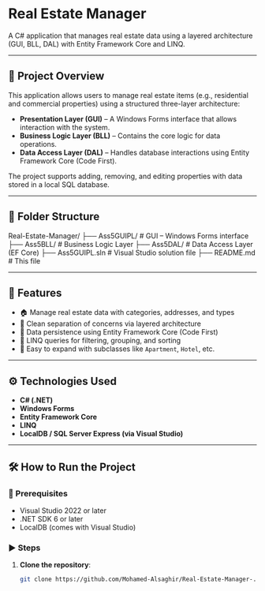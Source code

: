 # Real Estate Manager

A C# application that manages real estate data using a layered architecture (GUI, BLL, DAL) with Entity Framework Core and LINQ.

---

## 🧩 Project Overview

This application allows users to manage real estate items (e.g., residential and commercial properties) using a structured three-layer architecture:

- **Presentation Layer (GUI)** – A Windows Forms interface that allows interaction with the system.
- **Business Logic Layer (BLL)** – Contains the core logic for data operations.
- **Data Access Layer (DAL)** – Handles database interactions using Entity Framework Core (Code First).

The project supports adding, removing, and editing properties with data stored in a local SQL database.

---

## 📁 Folder Structure
Real-Estate-Manager/
├── Ass5GUIPL/ # GUI – Windows Forms interface
├── Ass5BLL/ # Business Logic Layer
├── Ass5DAL/ # Data Access Layer (EF Core)
├── Ass5GUIPL.sln # Visual Studio solution file
├── README.md # This file



---

## 🚀 Features

- 🏠 Manage real estate data with categories, addresses, and types
- 🧠 Clean separation of concerns via layered architecture
- 💾 Data persistence using Entity Framework Core (Code First)
- 🧹 LINQ queries for filtering, grouping, and sorting
- 🎯 Easy to expand with subclasses like `Apartment`, `Hotel`, etc.

---

## ⚙️ Technologies Used

- **C# (.NET)**
- **Windows Forms**
- **Entity Framework Core**
- **LINQ**
- **LocalDB / SQL Server Express (via Visual Studio)**

---

## 🛠️ How to Run the Project

### 🧱 Prerequisites

- Visual Studio 2022 or later
- .NET SDK 6 or later
- LocalDB (comes with Visual Studio)

### ▶️ Steps

1. **Clone the repository**:
   ```bash
   git clone https://github.com/Mohamed-Alsaghir/Real-Estate-Manager-.git
